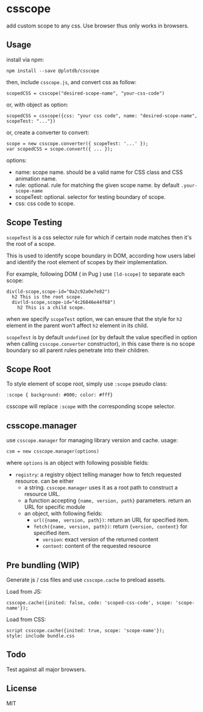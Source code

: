 # csscope

add custom scope to any css. Use browser thus only works in browsers.


## Usage

install via npm:

    npm install --save @plotdb/csscope


then, include `csscope.js`, and convert css as follow:

    scopedCSS = csscope("desired-scope-name", "your-css-code")

or, with object as option:

    scopedCSS = csscope({css: "your css code", name: "desired-scope-name", scopeTest: "..."})

or, create a converter to convert:

    scope = new csscope.converter({ scopeTest: '...' });
    var scopedCSS = scope.convert({ ... });


options:

 - name: scope name. should be a valid name for CSS class and CSS animation name.
 - rule: optional. rule for matching the given scope name. by default `.your-scope-name`
 - scopeTest: optional. selector for testing boundary of scope.
 - css: css code to scope.


## Scope Testing

`scopeTest` is a css selector rule for which if certain node matches then it's the root of a scope.

This is used to identify scope boundary in DOM, according how users label and identify the root element of scopes by their implementation.

For example, following DOM ( in Pug ) use `[ld-scope]` to separate each scope:

    div(ld-scope,scope-id="0a2c92a0e7e82")
      h2 This is the root scope.
      div(ld-scope,scope-id="4c26846e44f68")
        h2 This is a child scope.

when we specify `scopeTest` option, we can ensure that the style for `h2` element in the parent won't affect `h2` element in its child.

`scopeTest` is by default `undefined` (or by default the value specified in option when calling `csscope.converter` constructor), in this case there is no scope boundary so all parent rules penetrate into their children.


## Scope Root

To style element of scope root, simply use `:scope` pseudo class:

    :scope { background: #000; color: #fff}

csscope will replace `:scope` with the corresponding scope selector.

## csscope.manager

use `csscope.manager` for managing library version and cache. usage:

    csm = new csscope.manager(options)

where `options` is an object with following posisble fields:

 - `registry`: a registry object telling manager how to fetch requested resource. can be either
   - a string. `csscope.manager` uses it as a root path to construct a resource URL.
   - a function accepting `{name, version, path}` parameters. return an URL for specific module
   - an object, with following fields:
     - `url({name, version, path})`: return an URL for specified item.
     - `fetch({name, version, path})`: return `{version, content}` for specified item.
       - `version`: exact version of the returned content
       - `content`: content of the requested resource


## Pre bundling (WIP)

Generate js / css files and use `csscope.cache` to preload assets. 

Load from JS:

    csscope.cache({inited: false, code: 'scoped-css-code', scope: 'scope-name'});

Load from CSS:

    script csscope.cache({inited: true, scope: 'scope-name'});
    style: include bundle.css



## Todo

Test against all major browsers.


## License

MIT
